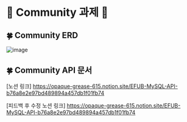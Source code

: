 # 📗 Community 과제 📗


## 🍀 Community ERD

![image](https://user-images.githubusercontent.com/96541582/229033035-e44ab441-f97f-4e39-a833-3cd86e475589.png)


## 🍀 Community API 문서 

[노션 링크] https://opaque-grease-615.notion.site/EFUB-MySQL-API-b76a8e2e97bd489894a457db1f01fb74

[피드백 후 수정 노션 링크] https://opaque-grease-615.notion.site/EFUB-MySQL-API-b76a8e2e97bd489894a457db1f01fb74
